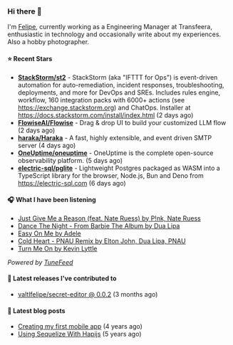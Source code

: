 ### Hi there 👋

I'm [Felipe](https://felipevm.com), currently working as a Engineering Manager at Transfeera, enthusiastic in technology and occasionally write about my experiences. Also a hobby photographer.

#### ⭐ Recent Stars
- **[StackStorm/st2](https://github.com/StackStorm/st2)** - StackStorm (aka &#34;IFTTT for Ops&#34;) is event-driven automation for auto-remediation, incident responses, troubleshooting, deployments, and more for DevOps and SREs. Includes rules engine, workflow, 160 integration packs with 6000&#43; actions (see https://exchange.stackstorm.org) and ChatOps. Installer at https://docs.stackstorm.com/install/index.html (2 days ago)
- **[FlowiseAI/Flowise](https://github.com/FlowiseAI/Flowise)** - Drag &amp; drop UI to build your customized LLM flow (2 days ago)
- **[haraka/Haraka](https://github.com/haraka/Haraka)** - A fast, highly extensible, and event driven SMTP server (4 days ago)
- **[OneUptime/oneuptime](https://github.com/OneUptime/oneuptime)** - OneUptime is the complete open-source observability platform. (5 days ago)
- **[electric-sql/pglite](https://github.com/electric-sql/pglite)** - Lightweight Postgres packaged as WASM into a TypeScript library for the browser, Node.js, Bun and Deno from https://electric-sql.com (6 days ago)

#### 🎧 What I have been listening
- [Just Give Me a Reason (feat. Nate Ruess) by P!nk, Nate Ruess](https://open.spotify.com/track/1mKXFLRA179hdOWQBwUk9e)
- [Dance The Night - From Barbie The Album by Dua Lipa](https://open.spotify.com/track/1vYXt7VSjH9JIM5oRRo7vA)
- [Easy On Me by Adele](https://open.spotify.com/track/0gplL1WMoJ6iYaPgMCL0gX)
- [Cold Heart - PNAU Remix by Elton John, Dua Lipa, PNAU](https://open.spotify.com/track/6zSpb8dQRaw0M1dK8PBwQz)
- [Turn Me On by Kevin Lyttle](https://open.spotify.com/track/0BBOLOV5JntPL3341swIre)

_Powered by [TuneFeed](https://tunefeed.app?ref=valtlfelipe-gh-profile)_ 

#### 🚀 Latest releases I've contributed to


- [valtlfelipe/secret-editor @ 0.0.2](https://github.com/valtlfelipe/secret-editor/releases/tag/0.0.2) (3 months ago)

#### 📄 Latest blog posts
- [Creating my first mobile app](https://felipevm.com/posts/creating-my-first-mobile-app/) (4 years ago)
- [Using Sequelize With Hapijs](https://felipevm.com/posts/using-sequelize-with-hapijs/) (5 years ago)

